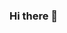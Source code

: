 ### Hi there 👋

<!--
**Ahyan-Official/Ahyan-Official** is a ✨ _special_ ✨ repository because its `README.md` (this file) appears on your GitHub profile.

### Welcome to My GitHub Profile!

I'm Azron Ahyan an Android developer with 7 years of experience. I've also spent 3 years in iOS development and have expertise in Flutter. With over 50 apps published on the Play Store, I specialize in Java, Kotlin, Firebase, and Swift. Let's connect and explore the world of mobile development together!
Here are some ideas to get you started:

- 🔭 I’m currently working on ...
- 🌱 I’m currently learning ...
- 👯 I’m looking to collaborate on ...
- 🤔 I’m looking for help with ...
- 💬 Ask me about ...
- 📫 How to reach me: ...
- 😄 Pronouns: ...
- ⚡ Fun fact: ...
-->
